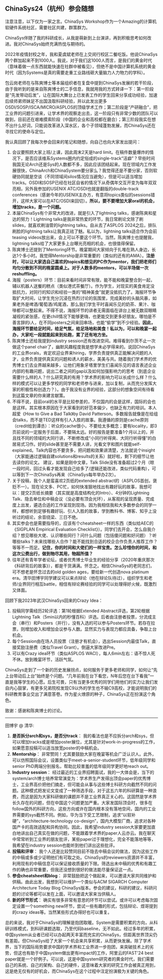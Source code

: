 ## ChinaSys24（杭州）参会随想

注意注意，以下仅为一家之言。ChinaSys Workshop作为一个Amazing的计算机软硬件系统社区，需要社区共建，群策群力。

ChinaSys伴随了我的科研成长，从我是萌新到上台演讲，再到积极思考如何改进。我对ChinaSys始终充满热忱与期待的。

2022年疫情封校之年，我和夏虞斌老师在上交闵行校区二餐吃饭。他说ChinaSys两个群加起来不到1000人。我说，对于我们这1000人而言，是我们的黄金时代（意味着做一点东西就能快速在社群中被看见），但绝不是中国计算机系统的黄金时代（因为Systems是真的需要走重工业路线砸大量脑力人力物力的学科）。

包云岗老师在与陈爽博士等本届组织者在复盘中提到ChinaSys发展的若干阶段，由于我听到的是来自陈爽博士的二手信息，我就用我的方式转译一下：第一阶段是“先发带动后发”，让在国际大舞台上已发表工作的学生回来分享成功经验，加速后续师弟师妹足不出国汲取科研经验，并以此发出更多OSDI/SOSP/ISCA/MICRO/ASPLOS的顶级学术工作；第二阶段是“产研融合”，把工业界的问题引进来，让学术界的观察走出去，这一阶段只有非常少数的团队可以做到，目前还在艰难摸索阶段（中国的企业和高校都在磨合）；第三阶段我实在想不出什么好词，只能说改革进入深水区，各个子领域蓬勃发展，而ChinaSys还在寻找它的使命与定位。

我认真回顾了我每次参会回来的笔记和随想，向自己也向大家发出提问：

1.  会议要照顾大家上班/上课，因此周末2天是hard limit。在稿件数量爆炸的情况下，是否应该维系Systems圈内约定俗成的single-track“洁癖”？早些时间我国无论Arch还是Sys的人数都不多，因此应该团结起来。现在领域内工作发展很快，ChinaArch和ChinaSystem要分家么？我觉得还是不要分家，否则软硬协同就是空谈（不同领域间silos情况应当避免），但是可以适当增加tracks。OSDI和SOSP已经在社区自省的情况下从奇偶年交互开变为每年双双亮相，另外我参加的USENIX ATC/OSDI也就是翻版的double-track conferences（感谢今年的USENIX主办方，有意将topics类似的sessions错开，这样大家可以在ATC/OSDI来回切）。**所以，要不要增加大家oral的机会，增加tracks，是一个问题。**
2.  本届ChinaSys有个非常大的改进，就是引入了lightning talks，感谢陈爽和星达的努力！Lightning talks是我非常热爱的环节，我日常刷论文除了刷slides，就喜欢刷油管的lightning talks。自从去了ASPLOS 2024之后，排队刷脸的lightning talks让我真正祛了魅。私以为，lightning talks适合作为会前teasing videos放出来，会上可以不要这个环节。当然，陈爽博士也提醒我，lightning talks给了大家更多上台曝光亮相的机会，也很值得保留。
3.  陈爽博士还提到了Mentoring环节。晚宴期间大家倾向于扎堆在熟人身边，长达1个多小时。我觉得Mentorship是非常重要的（类似的还有的AMA）。**注册时，可以让大家选自己喜欢的topics和想见的PC作为mentor，我们把老师们均匀分散到不同的晚宴圆桌上。对于人数多的mentors，可以半场做一次reshuffling。**
4.  海报（posters）环节：目前来看时间非常有限，能不能和晚宴整合到一起，辅以机器人送餐的糕点（类似港式茶餐厅）。作为学生，对现实的美食肯定没抵抗力，对同行的知识和经验一类的“精神美食”就更没抵抗力了。海报环节争取扩大时间，让学生充分沉浸在热烈讨论的氛围里，完成美妙的头脑风暴，如果老外是啤酒/葡萄酒/鸡尾酒，那么我们学生平时喜闻乐见的奶茶、果汁、咖啡都可以整起来。不得不说，海报环节的讲者无需面临在讲台上被无数双眼睛凝视的紧张感，在更chill情况下能够更嗨，也更能交到更多好朋友。哪怕是不善言辞的i人，在不同posters之间来回串场，也能“偷学”到不少经验。**因此，海报环节要给足时间，给足气氛，给足场地和美食！私以为，可以和晚宴一起办，大家吃一段就能起来到处跑，累了还有地方坐。**
5.  陈爽博士还给我提到industry session还有改进空间。难得看到尔茨不止一次做这个panel chair了，幽默风趣程度我是想学未必学得来的。说回ChinaSys的工业界orals，肯定欢迎业界来hiring，学界负责提供真正能解决问题的人才，业界负责提供真实的问题和诱人的薪水，美美与共。随着我们学术界的优秀博士们去业界越来越多，让他们用象牙塔里学生们喜闻乐见的语言表述企业内部的有趣问题，说出二者之间的gap以及如何加强影响力的思考（到底企业需要什么样的人？什么研究真的有用？学术界的影响力可以长成什么样？什么样的模式可以让更多学校的同学和老师参与进来，加以复制，从而充分发挥大家的积极性和创造力？）。由于我没有业界的经验，这部分的想象空间有待看到这篇文章的你来建言献策。
6.  不得不说，目前oral的水平是比较参差的，不仅国内的会是这样，国际的会也是这样。其实根本原因在于大家看到的好范本偏少，也缺乏有力的培训。本人超爱《How to Give a Bad Talk》by David Patterson。多数报告就像是在给组会talks，而不是TED这样有引人入胜的故事。我遵循的原则是cache原则（credit给到谭丞）：听众的cache很小，不要给太多概念；要有locality，即3页前说的一定服务于后面，不要隔太远。好的报告是要准备1个月以上的，并且找不同的领域的大同行讲，不断修改成“小同行听得爽、大同行听得懂”的白居易式习作。好的slide甚至是不需要人讲，光看文字和图片就能self-explained。Talk内容也不要贪多，把问题和效果讲清楚，方法就说个insight（大家能通过逻辑自建solutions和results的关系）就好啦，剩下的细节让他去读你的论文。
    建议，如果是刚中文章，Talk Slide没有准备超过2个月（晾一段时间，回过头看才能发现自己给多了/逻辑还能改进，类似代码重构），可以等到下一次ChinaSys再来（ChinaSys每年举办2次）。
7.  关于投稿，我个人是蛮喜欢2页纸的extended abstract的（ASPLOS首创，褒贬不一）。现在论文多、PC忙，如何快准狠地找出有趣好玩的故事，我想可以：提交2页纸长摘要（其实就是高度结构化的Intro）、4分钟的Lightning Talk、隐去单位和中稿会议（没必要有顶会光环），从客观的呈现质量、完成度上出发，遴选合适的工作呈现到现场。因为我相信我和大多数参会的同学一样，都想听到足够有趣好玩、引人入胜的故事，学到教科书、博客、知乎上没听过的结论，余音绕梁、三日不绝。
8.  其实参会也是需要指导的，应该有个cheatsheet一样的东西（类似给AEC的《SIGPLAN Empirical Evaluation Checklist》）。同学们去开会，怎么自我介绍？想见哪些大佬、认识哪些同行？问什么问题（包括傻问题和好问题）？听哪些talks？未来找哪些人合作？能不能找到合适的校企合作负责人推荐工作？等等不一而足。**记住，你的时间和大佬们的一样宝贵。怎么珍惜你的时间，和这次公费出行，做到物尽其用，物超所值？**
9.  往年还有青年学者论坛，或者优秀博士毕业生的经验分享（2020年重庆那次《科研背后的故事》），都是干货满满。怀念之。相信ChinaSys的老同志们，可不想老是怀念过去的old golden ages，要给新一代创造nova platinum era。清华田博宇同学建议可以来点辩论（他在辩论队待过），组织学生和老师/业界同行相互battle，相信有辩论赛经验的同学可以处理得好火候，既激烈又体面。

回顾下我2023年武汉ChinaSys回来的Crazy Idea：
1.  投稿同学需经历2轮评选：第1轮根据Extended Abstract评选，第2轮根据Lightning Talk（5min以内的秒懂百科）评选。后者由注册者投票，分流成主会（串行）和Posters（并行），没有入选的可以参与Posters环节。若存在拉票，则增加收入和增加会议参与人数。显然实力与表现力都应具备，争取上台机会。
2.  每个Session由在场人员投票（注册才有机会），选出Session内最佳Talk，直接奖励注册费（类似Travel Grant）。倒逼大家改进Pre。
3.  可以有Crazy idea环节（类似ASPLOS WACI），每人6min左右：语不惊人死不休。放到晚宴环节，活跃气氛。

ChinaSys走到了一个新的历史发展拐点，如何服务于更多老师和同学，如何让“先上台带动后上台”始终是个问题。“几年前我在台下看您，N年后您在台下看我”一直是我等学生的心愿。后生可畏，只有当更多优秀的同学们用他们的实力让我们发自内心鼓掌，有更多兄弟院校发现C9以外的学生也不输C9高校，才能说明我们的科研教育事业交出了满意答卷。作为星火燎原的种子，ChinaSys正在扮演这个角色。

致谢：感谢和陈爽博士的讨论。

---

田博宇 @ 清华:
1.  **是否拆分arch和sys，是否分track**： 我的看法也是不应拆分arch和sys，但可以增加tracks或是增加poster展位，尤其是针对work-in-progress的工作，如果愿意投稿可以适当放宽poster的中稿机会。
2.  **Mentorship**： 非常赞同！尤其要鼓励大家在晚宴等机会广泛认识人。此外，可以仿照国际会议，设置类似于meet-a-senior-student环节，低年级同学和senior PhD两端分别报名，帮助比较害羞的低年级同学更好地reach out。
3.  **Industry session**： 经过最近的工业界招聘面试，我的一大体会是，当下的system/arch博士培养常常演变为：学术界生产发得出顶会paper的优秀博士，工业界高价把他们摘走，但可能会从事与这些博士科研方向截然不同的问题。这种模式把发论文变成了一种筛选手段，对于这五六年的科研算是一种浪费，而这是因为大家科研做的课题并不是工业界真正关心的。这固然是学术界长久存在的问题，但在中国这个问题更加严重。大家发国际顶会时，很多在follow国外的科研方向，这些方向或许在国内根本没有落地空间，国内的工业界需要的sys截然不同。例如，华为当下受工艺限制，追求“以软补硬”，“architecture-technology co-design”，国内大模型厂商，追求对各种国产卡的高效适配和异构协同。因此，我希望industry session大家要更加直白地讲出自己真实在做的问题，不能跟着学术界的paper人云亦云。我在聊天中常常听到工业界的朋友批评，某些paper过于理想化，完全不能落地等等，我希望在industry session也能听到他们讲出这些批评。
4.  **投稿和评审**： 我个人还是比较赞同目前不隐去中稿会议的做法，因为这些工作的中稿或多或少证明他们有可取之处。ChinaSys的reviewers资源并不丰富，利用现有的中稿信息可以保证接收质量的下限。筛选出未中稿的优秀和有趣工作的确也非常重要，但我还没想到很好的做法能尽量保证这一点。
5.  **参会cheatsheet和blog**： 非常鼓励把这个做起来，可以邀请大家共同维护和供稿。由此出发，我想到可以维护一个类似与ACM SIGARCH Computer Architecture Today Blog ChinaSys版本。参会的建议，科研的建议，科研问题的讨论等都可以发在上面，可以邀请大家来当供稿人。
6.  **新的环节形式**： 确实有很多非常有意思的环节可以尝试。或许可以考虑每次固定设置一个something new环节，尝试一些有趣的形式，包括辩论、煜哥提到的crazy ideas等。当然某些形式办得好也可以重复。

总的来说，我对于ChinaSys的理解是抱团取暖。System是需要积累的方向，从科研训练模式，到科研课题选取，乃至代码baseline，无不如此。经过多年的积累，中国system从业者已经可以办起两天丰富而充实的ChinaSys，但距离世界顶尖仍有差距。但ChinaSys给了大家一个机会来共享积累，从而更快发展。除了学术界，当下的国际局势要求中国的学术界和工业界进一步抱团，来突破技术上的劣势，但这也有助于中国system做出更有impact的工作，阿里云的FAST'24 best paper就是一个好例子。可以说，这是中国system研究者的黄金时代，我们需要自己的系统、自己的架构、自己的硬件，这意味着大家的研究工作会被真正用到，这是绝无仅有的好机会，而ChinaSys在这个过程中注定扮演极为关键的角色。

